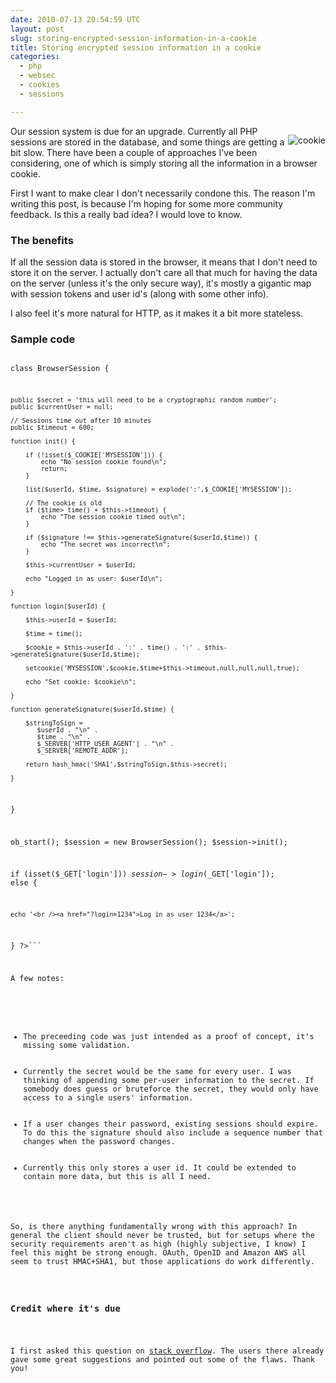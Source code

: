 ```yaml
---
date: 2010-07-13 20:54:59 UTC
layout: post
slug: storing-encrypted-session-information-in-a-cookie
title: Storing encrypted session information in a cookie
categories:
  - php
  - websec
  - cookies
  - sessions

---
```

<p style="float: right"><img src="http://upload.wikimedia.org/wikipedia/commons/thumb/9/9a/Choco_chip_cookie.jpg/275px-Choco_chip_cookie.jpg" alt="cookie" /></p>

<p>Our session system is due for an upgrade. Currently all PHP sessions are stored in the database, and some things are getting a bit slow. There have been a couple of approaches I've been considering, one of which is simply storing all the information in a browser cookie.</p>

<p>First I want to make clear I don't necessarily condone this. The reason I'm writing this post, is because I'm hoping for some more community feedback. Is this a really bad idea? I would love to know.</p>

<h3>The benefits</h3>

<p>If all the session data is stored in the browser, it means that I don't need to store it on the server. I actually don't care all that much for having the data on the server (unless it's the only secure way), it's mostly a gigantic map with session tokens and user id's (along with some other info).</p>

<p>I also feel it's more natural for HTTP, as it makes it a bit more stateless.</p>

<h3>Sample code</h3>

<code lang="php">
<?php

class BrowserSession {

    public $secret = 'this will need to be a cryptographic random number';
    public $currentUser = null;

    // Sessions time out after 10 minutes
    public $timeout = 600;

    function init() {

        if (!isset($_COOKIE['MYSESSION'])) {
            echo "No session cookie found\n";
            return;
        }

        list($userId, $time, $signature) = explode(':',$_COOKIE['MYSESSION']);
        
        // The cookie is old
        if ($time> time() + $this->timeout) {
            echo "The session cookie timed out\n";
        }

        if ($signature !== $this->generateSignature($userId,$time)) {
            echo "The secret was incorrect\n";
        }

        $this->currentUser = $userId;

        echo "Logged in as user: $userId\n";

    }

    function login($userId) {

        $this->userId = $userId;

        $time = time();

        $cookie = $this->userId . ':' . time() . ':' . $this->generateSignature($userId,$time);

        setcookie('MYSESSION',$cookie,$time+$this->timeout,null,null,null,true);

        echo "Set cookie: $cookie\n";

    }

    function generateSignature($userId,$time) {

        $stringToSign =
           $userId . "\n" .
           $time . "\n" .
           $_SERVER['HTTP_USER_AGENT'] . "\n" .
           $_SERVER['REMOTE_ADDR'];

        return hash_hmac('SHA1',$stringToSign,$this->secret);

    }

}

ob_start();
$session = new BrowserSession();
$session->init();

if (isset($_GET['login'])) $session->login($_GET['login']);
else {

    echo '<br /><a href="?login=1234">Log in as user 1234</a>';

}
?>```

<p>A few notes:</p>

<ul>
  <li>The preceeding code was just intended as a proof of concept, it's missing some validation.</li>
  <li>Currently the secret would be the same for every user. I was thinking of appending some per-user information to the secret. If somebody does guess or bruteforce the secret, they would only have access to a single users' information.</li>
  <li>If a user changes their password, existing sessions should expire. To do this the signature should also include a sequence number that changes when the password changes.</li>
  <li>Currently this only stores a user id. It could be extended to contain more data, but this is all I need.</li>
</ul>

<p>So, is there anything fundamentally wrong with this approach? In general the client should never be trusted, but for setups where the security requirements aren't as high (highly subjective, I know) I feel this might be strong enough. OAuth, OpenID and Amazon AWS all seem to trust HMAC+SHA1, but those applications do work differently.</p>

<h3>Credit where it's due</h3>

<p>I first asked this question on <a href="http://stackoverflow.com/questions/3240246/signed-session-cookies-a-good-idea">stack overflow</a>. The users there already gave some great suggestions and pointed out some of the flaws. Thank you!</p>